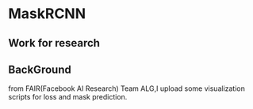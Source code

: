 # MaskRCNN
Work for research
---
BackGround
---
from FAIR(Facebook AI Research) Team ALG,I upload some visualization scripts for loss and mask prediction.

